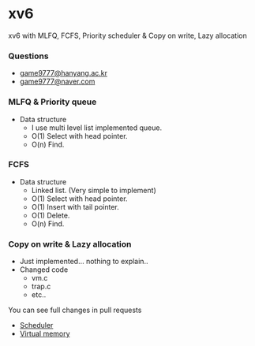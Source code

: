 # xv6
xv6 with MLFQ, FCFS, Priority scheduler &amp; Copy on write, Lazy allocation

### Questions
  * game9777@hanyang.ac.kr
  * game9777@naver.com

### MLFQ & Priority queue
 * Data structure
    * I use multi level list implemented queue.
    * O(1) Select with head pointer.
    * O(n) Find.
    
### FCFS
  * Data structure
    * Linked list. (Very simple to implement)
    * O(1) Select with head pointer.
    * O(1) Insert with tail pointer.
    * O(1) Delete.
    * O(n) Find.
    
### Copy on write & Lazy allocation
  * Just implemented... nothing to explain..
  * Changed code
    * vm.c
    * trap.c 
    * etc..

You can see full changes in pull requests
 * [Scheduler](https://github.com/2013008264/xv6/pull/3)
 * [Virtual memory](https://github.com/2013008264/xv6/pull/4)
